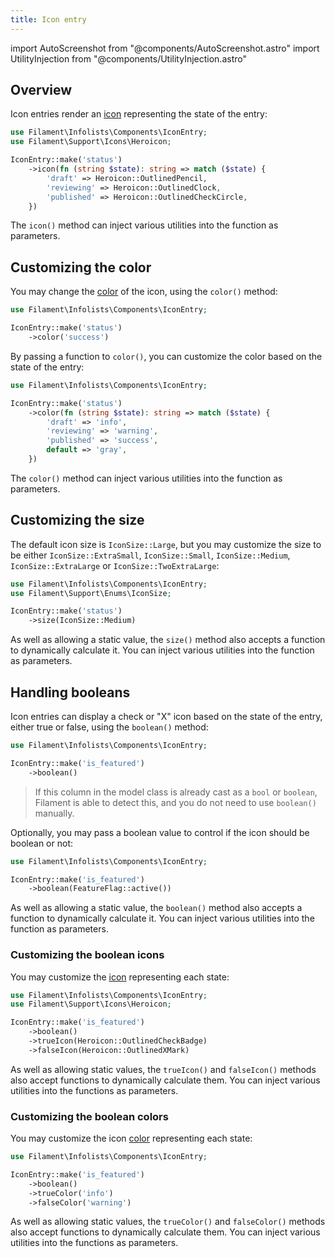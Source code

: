 ```yaml
---
title: Icon entry
---
```

import AutoScreenshot from "@components/AutoScreenshot.astro"
import UtilityInjection from "@components/UtilityInjection.astro"

## Overview

Icon entries render an [icon](../../styling/icons) representing the state of the entry:

```php
use Filament\Infolists\Components\IconEntry;
use Filament\Support\Icons\Heroicon;

IconEntry::make('status')
    ->icon(fn (string $state): string => match ($state) {
        'draft' => Heroicon::OutlinedPencil,
        'reviewing' => Heroicon::OutlinedClock,
        'published' => Heroicon::OutlinedCheckCircle,
    })
```

<UtilityInjection set="infolistEntries" version="4.x">The `icon()` method can inject various utilities into the function as parameters.</UtilityInjection>

<AutoScreenshot name="infolists/entries/icon/simple" alt="Icon entry" version="4.x" />

## Customizing the color

You may change the [color](../../styling/colors) of the icon, using the `color()` method:

```php
use Filament\Infolists\Components\IconEntry;

IconEntry::make('status')
    ->color('success')
```

By passing a function to `color()`, you can customize the color based on the state of the entry:

```php
use Filament\Infolists\Components\IconEntry;

IconEntry::make('status')
    ->color(fn (string $state): string => match ($state) {
        'draft' => 'info',
        'reviewing' => 'warning',
        'published' => 'success',
        default => 'gray',
    })
```

<UtilityInjection set="infolistEntries" version="4.x">The `color()` method can inject various utilities into the function as parameters.</UtilityInjection>

<AutoScreenshot name="infolists/entries/icon/color" alt="Icon entry with color" version="4.x" />

## Customizing the size

The default icon size is `IconSize::Large`, but you may customize the size to be either `IconSize::ExtraSmall`, `IconSize::Small`, `IconSize::Medium`, `IconSize::ExtraLarge` or `IconSize::TwoExtraLarge`:

```php
use Filament\Infolists\Components\IconEntry;
use Filament\Support\Enums\IconSize;

IconEntry::make('status')
    ->size(IconSize::Medium)
```

<UtilityInjection set="infolistEntries" version="4.x">As well as allowing a static value, the `size()` method also accepts a function to dynamically calculate it. You can inject various utilities into the function as parameters.</UtilityInjection>

<AutoScreenshot name="infolists/entries/icon/medium" alt="Medium-sized icon entry" version="4.x" />

## Handling booleans

Icon entries can display a check or "X" icon based on the state of the entry, either true or false, using the `boolean()` method:

```php
use Filament\Infolists\Components\IconEntry;

IconEntry::make('is_featured')
    ->boolean()
```

> If this column in the model class is already cast as a `bool` or `boolean`, Filament is able to detect this, and you do not need to use `boolean()` manually.

<AutoScreenshot name="infolists/entries/icon/boolean" alt="Icon entry to display a boolean" version="4.x" />

Optionally, you may pass a boolean value to control if the icon should be boolean or not:

```php
use Filament\Infolists\Components\IconEntry;

IconEntry::make('is_featured')
    ->boolean(FeatureFlag::active())
```

<UtilityInjection set="infolistEntries" version="4.x">As well as allowing a static value, the `boolean()` method also accepts a function to dynamically calculate it. You can inject various utilities into the function as parameters.</UtilityInjection>

### Customizing the boolean icons

You may customize the [icon](../../styling/icons) representing each state:

```php
use Filament\Infolists\Components\IconEntry;
use Filament\Support\Icons\Heroicon;

IconEntry::make('is_featured')
    ->boolean()
    ->trueIcon(Heroicon::OutlinedCheckBadge)
    ->falseIcon(Heroicon::OutlinedXMark)
```

<UtilityInjection set="infolistEntries" version="4.x">As well as allowing static values, the `trueIcon()` and `falseIcon()` methods also accept functions to dynamically calculate them. You can inject various utilities into the functions as parameters.</UtilityInjection>

<AutoScreenshot name="infolists/entries/icon/boolean-icon" alt="Icon entry to display a boolean with custom icons" version="4.x" />

### Customizing the boolean colors

You may customize the icon [color](../../styling/colors) representing each state:

```php
use Filament\Infolists\Components\IconEntry;

IconEntry::make('is_featured')
    ->boolean()
    ->trueColor('info')
    ->falseColor('warning')
```

<UtilityInjection set="infolistEntries" version="4.x">As well as allowing static values, the `trueColor()` and `falseColor()` methods also accept functions to dynamically calculate them. You can inject various utilities into the functions as parameters.</UtilityInjection>

<AutoScreenshot name="infolists/entries/icon/boolean-color" alt="Icon entry to display a boolean with custom colors" version="4.x" />
